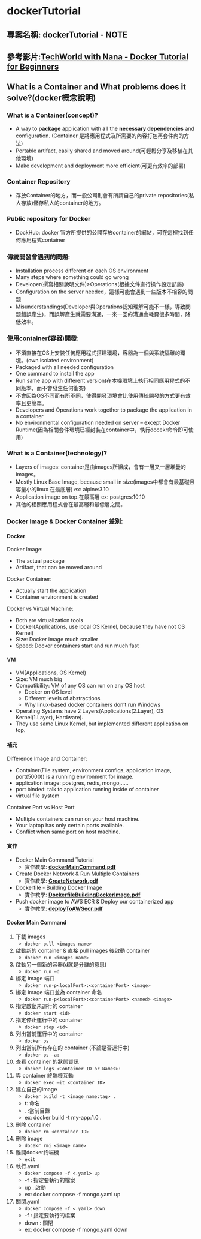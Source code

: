 # dockerTutorial
## 專案名稱: dockerTutorial - NOTE
## 參考影片:**[TechWorld with Nana - Docker Tutorial for Beginners](https://youtu.be/3c-iBn73dDE?si=v0oP-u3dNs4dTmih)**

## What is a Container and What problems does it solve?(docker概念說明)
### What is a Container(concept)?
* A way to **package** application with **all** the **necessary dependencies** and configuration. (Container 是將應用程式及所需要的內容打包再套件內的方法)
*	Portable artifact, easily shared and moved around(可輕鬆分享及移植在其他環境)
*	Make development and deployment more efficient(可更有效率的部署)

### Container Repository
* 存放Container的地方，而一般公司則會有所謂自己的private repositories(私人存放)儲存私人的container的地方。

### Public repository for Docker
* DockHub: docker 官方所提供的公開存放container的網站，可在這裡找到任何應用程式container

### 傳統開發會遇到的問題:
*	Installation process different on each OS environment
*	Many steps where something could go wrong
*	Developer(撰寫相關說明文件)>Operations(根據文件進行操作設定部屬)
*	Configuration on the server needed，這樣可能會遇到一些版本不相容的問題
*	Misunderstandings(Developer與Operations認知理解可能不一樣，導致問題錯誤產生)，而誤解產生就需要溝通，一來一回的溝通會耗費很多時間，降低效率。

### 使用container(容器)開發:
* 不須直接在OS上安裝任何應用程式搭建環境，容器為一個與系統隔離的環境。(own isolated environment)
*	Packaged with all needed configuration
*	One command to install the app
*	Run same app with different version(在本機環境上執行相同應用程式的不同版本，而不會發生任何衝突)
*	不會因為OS不同而有所不同，使得開發環境會比使用傳統開發的方式更有效率且更簡單。
*	Developers and Operations work together to package the application in a container
*	No environmental configuration needed on server – except Docker Runtime(因為相關套件環境已經封裝在container中，執行docekr命令即可使用)

### What is a Container(technology)?
*	Layers of images: container是由images所組成，會有一層又一層堆疊的images。
*	Mostly Linux Base Image, because small in size(images中都會有最基礎且容量小的linux 在最底層) ex: alpine:3.10
*	Application image on top.在最高層   ex: postgres:10.10
*	其他的相關應用程式會在最高層和最低層之間。

### Docker Image & Docker Container 差別:
#### Docker
Docker Image:
* The actual package
* Artifact, that can be moved around 

Docker Container:
* Actually start the application
* Container environment is created

Docker vs Virtual Machine:
* Both are virtualization tools
* Docker(Applications, use local OS Kernel, because they have not OS Kernel)
* Size: Docker image much smaller
* Speed: Docker containers start and run much fast

#### VM
* VM(Applications, OS Kernel)
* Size: VM much big
* Compatibility: VM of any OS can run on any OS host
    * Docker on OS level
    * Different levels of abstractions
    * Why linux-based docker containers don’t run Windows
* Operating Systems have 2 Layers(Applications(2.Layer), OS Kernel(1.Layer), Hardware).
* They use same Linux Kernel, but implemented different application on top.

#### 補充
Difference Image and Container:
*	Container(File system, environment configs, application image, port(5000)) is a running environment for image.
*	application image: postgres, redis, mongo,…..
*	port binded: talk to application running inside of container
*	virtual file system

Container Port vs Host Port
*	Multiple containers can run on your host machine.
*	Your laptop has only certain ports available.
*	Conflict when same port on host machine.

#### 實作
* Docker Main Command Tutorial
    * 實作教學: **[dockerMainCommand.pdf](https://github.com/jerry7776112/dockerTutorial/blob/main/dockerMainCommand.pdf)**  
* Create Docker Network & Run Multiple Containers
    * 實作教學: **[CreateNetwork.pdf](https://github.com/jerry7776112/dockerTutorial/blob/main/CreateNetwork.pdf)**   
* Dockerfile - Building Docker Image
    * 實作教學: **[DockerfileBuildingDockerImage.pdf](https://github.com/jerry7776112/dockerTutorial/blob/main/DockerfileBuildingDockerImage.pdf)**
* Push docker image to AWS ECR & Deploy our containerized app
    * 實作教學: **[deployToAWSecr.pdf](https://github.com/jerry7776112/dockerTutorial/blob/main/deployToAWSecr.pdf)**

#### Docker Main Command
1. 下載 images
    * ```docker pull <images name>```
2. 啟動新的 container & 直接 pull images 後啟動 container
    * ```docker run <images name>```
3. 啟動另一個新的容器(d就是分離的意思)
    * ```docker run –d```
4. 綁定 image 端口
    * ```docker run-p<localPort>:<containerPort> <image>```
5. 綁定 image 端口並為 container 命名
    * ```docker run-p<localPort>:<containerPort> <named> <image>```
6. 指定啟動未運行的 container
    * ```docker start <id>```
7. 指定停止運行中的 container
    * ```docker stop <id>```
8. 列出當前運行中的 container
    * ```docker ps```
9. 列出當前所有存在的 container (不論是否運行中)
    * ```docker ps –a: ```
10. 查看 container 的狀態資訊
    * ```docker logs <Container ID or Names>: ```
11. 與 container 終端機互動
    * ```docker exec –it <Container ID>```
12. 建立自己的image 
    * ```docker build -t <image_name:tag> .```
    * t: 命名 
    * . :當前目錄
    * ex: docker build -t my-app:1.0 .
13. 刪除 container
    * ```docker rm <container ID>```
14. 刪除 image
    * ```docekr rmi <image name>```
15. 離開docker終端機
    * ```exit```
16. 執行.yaml
    * ```docker compose -f <.yaml> up```
    * -f : 指定要執行的檔案
    * up : 啟動
    * ex: docker compose -f mongo.yaml up
17. 關閉.yaml
    * ```docker compose -f <.yaml> down```
    * -f : 指定要執行的檔案
    * down : 關閉
    * ex: docker compose -f mongo.yaml down
